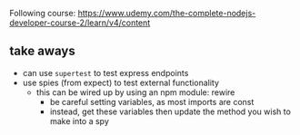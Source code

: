 Following course: https://www.udemy.com/the-complete-nodejs-developer-course-2/learn/v4/content

## take aways
- can use `supertest` to test express endpoints
- use spies (from expect) to test external functionality
  - this can be wired up by using an npm module: rewire
    - be careful setting variables, as most imports are const
    - instead, get these variables then update the method you wish to make into
    a spy
